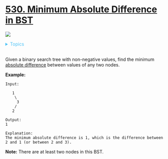 # [530. Minimum Absolute Difference in BST](https://leetcode.com/problems/minimum-absolute-difference-in-bst/description/)

![](https://img.shields.io/badge/Difficulty-Easy-green.svg)

<details>
<summary style="color:#4FC3F7">Topics</summary>

* [`Binary Search Tree`](https://leetcode.com/tag/binary-search-tree/)

</details>
<br />


Given a binary search tree with non-negative values, find the minimum [absolute difference](https://en.wikipedia.org/wiki/Absolute_difference) between values of any two nodes.

**Example:**

    Input:

       1
        \
         3
        /
       2

    Output:
    1

    Explanation:
    The minimum absolute difference is 1, which is the difference between 2 and 1 (or between 2 and 3).

**Note:** There are at least two nodes in this BST.